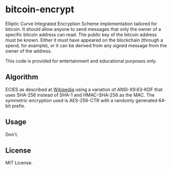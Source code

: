 bitcoin-encrypt
===============
Elliptic Curve Integrated Encryption Scheme implementation tailored for
bitcoin. It should allow anyone to send messages that only the owner of a
specific bitcoin address can read. The public key of the bitcoin address must
be known. Either it must have appeared on the blockchain (through a spend, for
example), or it can be derived from any signed message from the owner of the
address.

This code is provided for entertainment and educational purposes only.


Algorithm
---------
ECIES as described at
[Wikipedia](http://en.wikipedia.org/wiki/Integrated_Encryption_Scheme) using a
variation of ANSI-X9.63-KDF that uses SHA-256 instead of SHA-1 and HMAC-SHA-256
as the MAC. The symmetric encryption used is AES-256-CTR with a randomly
generated 64-bit prefix.


Usage
-----
Don't.


License
-------
MIT License.
